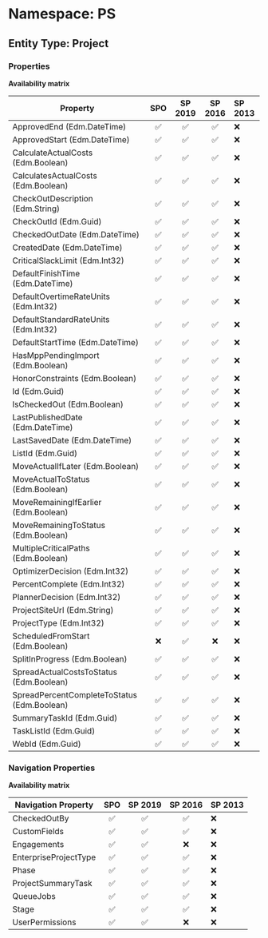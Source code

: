 # Namespace: PS

## Entity Type: Project

### Properties

**Availability matrix**

Property | SPO | SP 2019 | SP 2016 | SP 2013
----------|:---:|:-------:|:-------:|:-------
ApprovedEnd (Edm.DateTime) | ✅ | ✅ | ✅ | ❌
ApprovedStart (Edm.DateTime) | ✅ | ✅ | ✅ | ❌
CalculateActualCosts (Edm.Boolean) | ✅ | ✅ | ✅ | ❌
CalculatesActualCosts (Edm.Boolean) | ✅ | ✅ | ✅ | ❌
CheckOutDescription (Edm.String) | ✅ | ✅ | ✅ | ❌
CheckOutId (Edm.Guid) | ✅ | ✅ | ✅ | ❌
CheckedOutDate (Edm.DateTime) | ✅ | ✅ | ✅ | ❌
CreatedDate (Edm.DateTime) | ✅ | ✅ | ✅ | ❌
CriticalSlackLimit (Edm.Int32) | ✅ | ✅ | ✅ | ❌
DefaultFinishTime (Edm.DateTime) | ✅ | ✅ | ✅ | ❌
DefaultOvertimeRateUnits (Edm.Int32) | ✅ | ✅ | ✅ | ❌
DefaultStandardRateUnits (Edm.Int32) | ✅ | ✅ | ✅ | ❌
DefaultStartTime (Edm.DateTime) | ✅ | ✅ | ✅ | ❌
HasMppPendingImport (Edm.Boolean) | ✅ | ✅ | ✅ | ❌
HonorConstraints (Edm.Boolean) | ✅ | ✅ | ✅ | ❌
Id (Edm.Guid) | ✅ | ✅ | ✅ | ❌
IsCheckedOut (Edm.Boolean) | ✅ | ✅ | ✅ | ❌
LastPublishedDate (Edm.DateTime) | ✅ | ✅ | ✅ | ❌
LastSavedDate (Edm.DateTime) | ✅ | ✅ | ✅ | ❌
ListId (Edm.Guid) | ✅ | ✅ | ✅ | ❌
MoveActualIfLater (Edm.Boolean) | ✅ | ✅ | ✅ | ❌
MoveActualToStatus (Edm.Boolean) | ✅ | ✅ | ✅ | ❌
MoveRemainingIfEarlier (Edm.Boolean) | ✅ | ✅ | ✅ | ❌
MoveRemainingToStatus (Edm.Boolean) | ✅ | ✅ | ✅ | ❌
MultipleCriticalPaths (Edm.Boolean) | ✅ | ✅ | ✅ | ❌
OptimizerDecision (Edm.Int32) | ✅ | ✅ | ✅ | ❌
PercentComplete (Edm.Int32) | ✅ | ✅ | ✅ | ❌
PlannerDecision (Edm.Int32) | ✅ | ✅ | ✅ | ❌
ProjectSiteUrl (Edm.String) | ✅ | ✅ | ✅ | ❌
ProjectType (Edm.Int32) | ✅ | ✅ | ✅ | ❌
ScheduledFromStart (Edm.Boolean) | ❌ | ✅ | ❌ | ❌
SplitInProgress (Edm.Boolean) | ✅ | ✅ | ✅ | ❌
SpreadActualCostsToStatus (Edm.Boolean) | ✅ | ✅ | ✅ | ❌
SpreadPercentCompleteToStatus (Edm.Boolean) | ✅ | ✅ | ✅ | ❌
SummaryTaskId (Edm.Guid) | ✅ | ✅ | ✅ | ❌
TaskListId (Edm.Guid) | ✅ | ✅ | ✅ | ❌
WebId (Edm.Guid) | ✅ | ✅ | ✅ | ❌

### Navigation Properties

**Availability matrix**

Navigation Property | SPO | SP 2019 | SP 2016 | SP 2013
----------|:---:|:-------:|:-------:|:-------
CheckedOutBy | ✅ | ✅ | ✅ | ❌
CustomFields | ✅ | ✅ | ✅ | ❌
Engagements | ✅ | ✅ | ❌ | ❌
EnterpriseProjectType | ✅ | ✅ | ✅ | ❌
Phase | ✅ | ✅ | ✅ | ❌
ProjectSummaryTask | ✅ | ✅ | ✅ | ❌
QueueJobs | ✅ | ✅ | ✅ | ❌
Stage | ✅ | ✅ | ✅ | ❌
UserPermissions | ✅ | ✅ | ❌ | ❌
